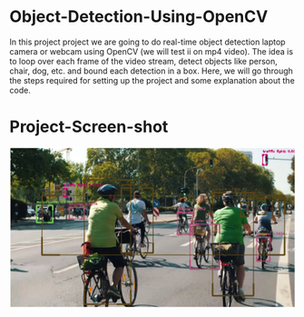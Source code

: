 # Object-Detection-Using-OpenCV

 In this project project we are going to do real-time object detection laptop camera or webcam using OpenCV (we will test ii on mp4 video). The idea is to loop over each frame of the video stream, detect objects like person, chair, dog, etc. and bound each detection in a box. Here, we will go through the steps required for setting up the project and some explanation about the code.

# Project-Screen-shot
![Object-Detection-Using-OpenCV](screenshot1.png)
